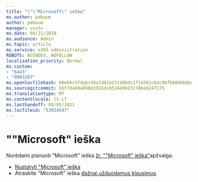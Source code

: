 ```yaml
---
title: "\"\"Microsoft\" ieška"
ms.author: pebaum
author: pebaum
manager: scotv
ms.date: 04/21/2020
ms.audience: Admin
ms.topic: article
ms.service: o365-administration
ROBOTS: NOINDEX, NOFOLLOW
localization_priority: Normal
ms.custom:
- "6443"
- "9003287"
ms.openlocfilehash: 00eb6c5fdabc56a7d81b27c48bdc1f1e562cbac9bfb6046b9ea7c2c0f4920800
ms.sourcegitcommit: b5f7da89a650d2915dc652449623c78be6247175
ms.translationtype: MT
ms.contentlocale: lt-LT
ms.lasthandoff: 08/05/2021
ms.locfileid: "53924547"
---
```

# <a name="overview-of-microsoft-search"></a>""Microsoft" ieška

Norėdami planuoti "Microsoft" ieška [žr. ""Microsoft" ieška"](https://docs.microsoft.com/microsoftsearch/overview-microsoft-search)apžvalga.

- [Nustatyti "Microsoft" ieška](https://docs.microsoft.com/microsoftsearch/setup-microsoft-search)
- Atraskite "Microsoft" ieška [dažnai užduodamus klausimus](https://docs.microsoft.com/microsoftsearch/faqs).
